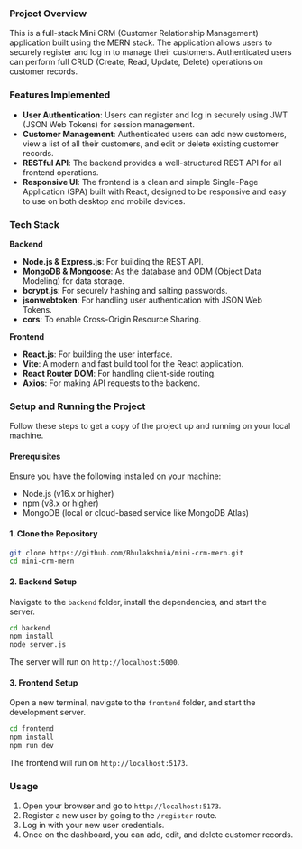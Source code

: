 ### Project Overview

This is a full-stack Mini CRM (Customer Relationship Management) application built using the MERN stack. The application allows users to securely register and log in to manage their customers. Authenticated users can perform full CRUD (Create, Read, Update, Delete) operations on customer records.

### Features Implemented

  - **User Authentication**: Users can register and log in securely using JWT (JSON Web Tokens) for session management.
  - **Customer Management**: Authenticated users can add new customers, view a list of all their customers, and edit or delete existing customer records.
  - **RESTful API**: The backend provides a well-structured REST API for all frontend operations.
  - **Responsive UI**: The frontend is a clean and simple Single-Page Application (SPA) built with React, designed to be responsive and easy to use on both desktop and mobile devices.

### Tech Stack

**Backend**

  - **Node.js & Express.js**: For building the REST API.
  - **MongoDB & Mongoose**: As the database and ODM (Object Data Modeling) for data storage.
  - **bcrypt.js**: For securely hashing and salting passwords.
  - **jsonwebtoken**: For handling user authentication with JSON Web Tokens.
  - **cors**: To enable Cross-Origin Resource Sharing.

**Frontend**

  - **React.js**: For building the user interface.
  - **Vite**: A modern and fast build tool for the React application.
  - **React Router DOM**: For handling client-side routing.
  - **Axios**: For making API requests to the backend.

### Setup and Running the Project

Follow these steps to get a copy of the project up and running on your local machine.

#### Prerequisites

Ensure you have the following installed on your machine:

  - Node.js (v16.x or higher)
  - npm (v8.x or higher)
  - MongoDB (local or cloud-based service like MongoDB Atlas)

#### 1\. Clone the Repository

```bash
git clone https://github.com/BhulakshmiA/mini-crm-mern.git
cd mini-crm-mern
```

#### 2\. Backend Setup

Navigate to the `backend` folder, install the dependencies, and start the server.

```bash
cd backend
npm install
node server.js
```

The server will run on `http://localhost:5000`.

#### 3\. Frontend Setup

Open a new terminal, navigate to the `frontend` folder, and start the development server.

```bash
cd frontend
npm install
npm run dev
```

The frontend will run on `http://localhost:5173`.

### Usage

1.  Open your browser and go to `http://localhost:5173`.
2.  Register a new user by going to the `/register` route.
3.  Log in with your new user credentials.
4.  Once on the dashboard, you can add, edit, and delete customer records.
